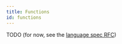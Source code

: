 ```yaml
---
title: Functions
id: functions
---
```


TODO (for now, see the [language spec RFC](docs/docs/999-contributorsibutors/999-rfcs/2023-06-12-language-spec.md))

